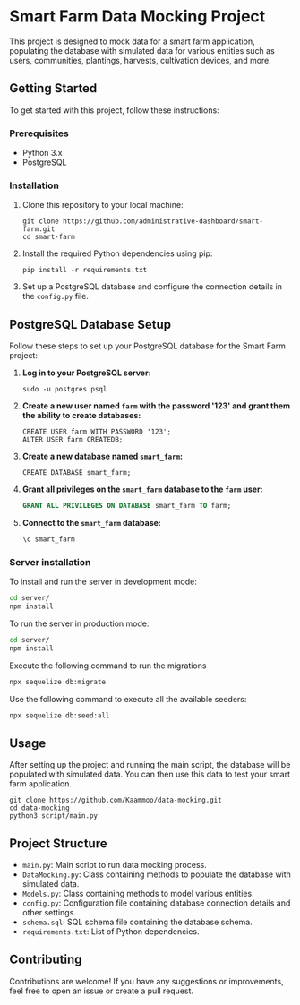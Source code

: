 # Smart Farm Data Mocking Project

This project is designed to mock data for a smart farm application, populating the database with simulated data for various entities such as users, communities, plantings, harvests, cultivation devices, and more.

## Getting Started

To get started with this project, follow these instructions:

### Prerequisites

- Python 3.x
- PostgreSQL

### Installation

1. Clone this repository to your local machine:
    ```
    git clone https://github.com/administrative-dashboard/smart-farm.git
    cd smart-farm
    ```

2. Install the required Python dependencies using pip:
    ```
    pip install -r requirements.txt
    ```

3. Set up a PostgreSQL database and configure the connection details in the `config.py` file.

## PostgreSQL Database Setup

Follow these steps to set up your PostgreSQL database for the Smart Farm project:

1. **Log in to your PostgreSQL server:**

    ```
    sudo -u postgres psql
    ```

2. **Create a new user named `farm` with the password '123' and grant them the ability to create databases:**

    ```
    CREATE USER farm WITH PASSWORD '123';
    ALTER USER farm CREATEDB;
    ```

3. **Create a new database named `smart_farm`:**

    ```
    CREATE DATABASE smart_farm;
    ```

4. **Grant all privileges on the `smart_farm` database to the `farm` user:**

    ```sql
    GRANT ALL PRIVILEGES ON DATABASE smart_farm TO farm;
    ```

5. **Connect to the `smart_farm` database:**

    ```sql
    \c smart_farm
    ```

### Server installation

To install and run the server in development mode:

```bash
cd server/
npm install
```

To run the server in production mode:

```bash
cd server/
npm install
```
Execute the following command to run the migrations
```bash
npx sequelize db:migrate
```
Use the following command to execute all the available seeders:
```bash
npx sequelize db:seed:all
```


## Usage

After setting up the project and running the main script, the database will be populated with simulated data. You can then use this data to test your smart farm application.

```
git clone https://github.com/Kaammoo/data-mocking.git
cd data-mocking
python3 script/main.py
```

## Project Structure

- `main.py`: Main script to run data mocking process.
- `DataMocking.py`: Class containing methods to populate the database with simulated data.
- `Models.py`: Class containing methods to model various entities.
- `config.py`: Configuration file containing database connection details and other settings.
- `schema.sql`: SQL schema file containing the database schema.
- `requirements.txt`: List of Python dependencies.

## Contributing

Contributions are welcome! If you have any suggestions or improvements, feel free to open an issue or create a pull request.
